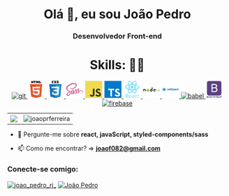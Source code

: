 <h1 align="center">Olá 👋, eu sou João Pedro</h1>
<h3 align="center">Desenvolvedor Front-end</h3>

<h1 align="center">Skills: 👨‍💻</h1>
<p align="center"> <a href="https://git-scm.com/" target="_blank"> <img src="https://www.vectorlogo.zone/logos/git-scm/git-scm-icon.svg" alt="git" width="40" height="40"/> </a><a href="https://www.w3.org/html/" target="_blank"> <img src="https://raw.githubusercontent.com/devicons/devicon/master/icons/html5/html5-original-wordmark.svg" alt="html5" width="40" height="40"/> </a><a href="https://www.w3schools.com/css/" target="_blank"> <img src="https://raw.githubusercontent.com/devicons/devicon/master/icons/css3/css3-original-wordmark.svg" alt="css3" width="40" height="40"/> </a><a href="https://sass-lang.com" target="_blank"> <img src="https://raw.githubusercontent.com/devicons/devicon/master/icons/sass/sass-original.svg" alt="sass" width="40" height="40"/> </a><a href="https://developer.mozilla.org/en-US/docs/Web/JavaScript" target="_blank"> <img src="https://raw.githubusercontent.com/devicons/devicon/master/icons/javascript/javascript-original.svg" alt="javascript" width="40" height="40"/> </a><a href="https://www.typescriptlang.org/" target="_blank"> <img src="https://raw.githubusercontent.com/devicons/devicon/master/icons/typescript/typescript-original.svg" alt="typescript" width="40" height="40"/> </a><a href="https://reactjs.org/" target="_blank"> <img src="https://raw.githubusercontent.com/devicons/devicon/master/icons/react/react-original-wordmark.svg" alt="react" width="40" height="40"/> </a><a href="https://nodejs.org" target="_blank"> <img src="https://raw.githubusercontent.com/devicons/devicon/master/icons/nodejs/nodejs-original-wordmark.svg" alt="nodejs" width="40" height="40"/> </a> <a href="https://webpack.js.org" target="_blank"> <img src="https://raw.githubusercontent.com/devicons/devicon/d00d0969292a6569d45b06d3f350f463a0107b0d/icons/webpack/webpack-original-wordmark.svg" alt="webpack" width="40" height="40"/> </a><a href="https://babeljs.io/" target="_blank"> <img src="https://www.vectorlogo.zone/logos/babeljs/babeljs-icon.svg" alt="babel" width="40" height="40"/> </a> <a href="https://getbootstrap.com" target="_blank"> <img src="https://raw.githubusercontent.com/devicons/devicon/master/icons/bootstrap/bootstrap-plain-wordmark.svg" alt="bootstrap" width="40" height="40"/> </a> <a href="https://firebase.google.com/" target="_blank"> <img src="https://www.vectorlogo.zone/logos/firebase/firebase-icon.svg" alt="firebase" width="40" height="40"/> </a></p>
 
<center>
    <table align="center">
      <tr>
          <td>
              <img width="440px" align="center" src="https://github-readme-stats.vercel.app/api?username=joaoprferreira&count_private=true&hide_border=true" />
          </td>
          <td>
              <img align="center" src="https://github-readme-stats.vercel.app/api/top-langs/?username=joaoprferreira&layout=compact&hide_border=true" alt="joaoprferreira" />                   </td>
      </tr>  
    </table>
</center>


- 💬 Pergunte-me sobre **react, javaScript, styled-components/sass**

- 📫 Como me encontrar? => **joaof082@gmail.com**

<p align="left">
<h3 align="left">Conecte-se comigo:</h3>
<a href="https://twitter.com/joao_pedro_rj_" target="blank"><img align="center" src="https://cdn.jsdelivr.net/npm/simple-icons@3.0.1/icons/twitter.svg" alt="joao_pedro_rj_" height="30" width="40" /></a>
<a href="https://www.linkedin.com/in/jo%C3%A3o-pedro-pinto-f0/" target="blank"><img align="center" src="https://cdn.jsdelivr.net/npm/simple-icons@3.0.1/icons/linkedin.svg" alt="João Pedro" height="30" width="40" /></a>
<a href="https://medium.com/@jonataspinto" target="blank"></a>
</p>

<!--
**joaoprferreira/joaoprferreira** is a ✨ _special_ ✨ repository because its `README.md` (this file) appears on your GitHub profile.

Here are some ideas to get you started:

- 🔭 I'm currently just studying...
- 🌱 I’m currently learning ...
- 👯 I’m looking to collaborate on ...
- 🤔 I’m looking for help with ...
- 💬 Ask me about ...
- 📫 How to reach me: ...
- 😄 Pronouns: ...
- ⚡ Fun fact: ...
-->
